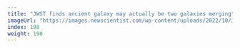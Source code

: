 ```yaml
---
title: "JWST finds ancient galaxy may actually be two galaxies merging"
imageUrl: "https://images.newscientist.com/wp-content/uploads/2022/10/31121040/SEI_131307589.jpg?width=600"
index: 198
weight: 198
---
```

